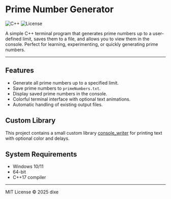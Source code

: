 # Prime Number Generator

![C++](https://img.shields.io/badge/language-C++-blue.svg)
![License](https://img.shields.io/badge/license-MIT-green.svg)

A simple C++ terminal program that generates prime numbers up to a user-defined limit, saves them to a file, and allows you to view them in the console. Perfect for learning, experimenting, or quickly generating prime numbers.

---

## Features

- Generate all prime numbers up to a specified limit.
- Save prime numbers to `primeNumbers.txt`.
- Display saved prime numbers in the console.
- Colorful terminal interface with optional text animations.
- Automatic handling of existing output files.

## Custom Library

This project contains a small custom library [console_writer](https://github.com/dixe1/UsefulFunctions/tree/main/console_writer) for printing text with optional color and delays.

## System Requirements
- Windows 10/11
- 64-bit
- C++17 compiler
  
---
MIT License © 2025 dixe
